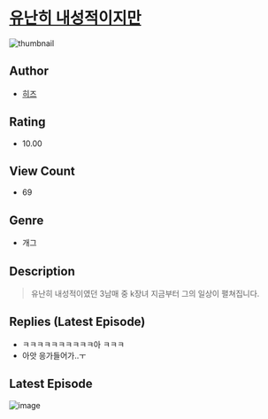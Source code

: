 # [유난히 내성적이지만](https://comic.naver.com/bestChallenge/list?titleId=810875)
![thumbnail](https://image-comic.pstatic.net/user_contents_data/challenge_comic/2023/05/24/309061/upload_3977295539140114227_480x623.jpeg)

## Author
- [히즈](https://comic.naver.com/artistTitle?id=309061)

## Rating
- 10.00

## View Count
- 69

## Genre
- 개그

## Description
> 유난히 내성적이였던 3남매 중 k장녀 지금부터 그의 일상이 펼쳐집니다.

## Replies (Latest Episode)
- ㅋㅋㅋㅋㅋㅋㅋㅋㅋㅋ아 ㅋㅋㅋ
- 아앗 응가들어가..ㅜ

## Latest Episode
![image](https://image-comic.pstatic.net/user_contents_data/challenge_comic/2023/05/25/309061/upload_7162188379595432801.jpeg)
